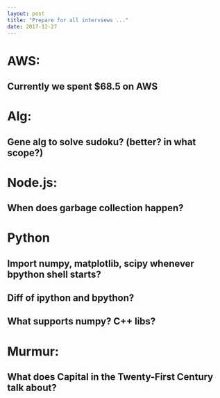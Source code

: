 ```yaml
---
layout: post
title: "Prepare for all interviews ..."
date: 2017-12-27
---
```


# AWS:
## Currently we spent $68.5 on AWS

# Alg:
## Gene alg to solve sudoku? (better? in what scope?)

# Node.js:
## When does garbage collection happen?

# Python
## Import numpy, matplotlib, scipy whenever bpython shell starts?
## Diff of ipython and bpython?
## What supports numpy? C++ libs?

# Murmur:
## What does __Capital in the Twenty-First Century__ talk about?
